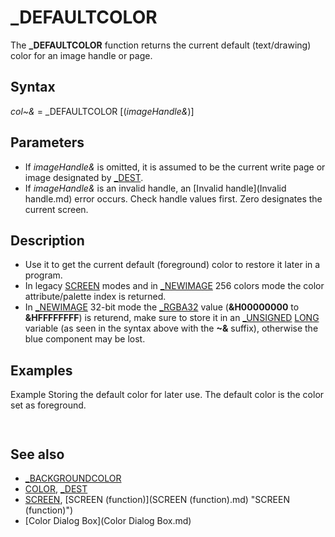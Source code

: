 # _DEFAULTCOLOR

The **_DEFAULTCOLOR** function returns the current default (text/drawing) color for an image handle or page.

  

## Syntax

*col~&* = _DEFAULTCOLOR [(*imageHandle&*)]
  

## Parameters

* If *imageHandle&* is omitted, it is assumed to be the current write page or image designated by [_DEST](_DEST.md).
* If *imageHandle&* is an invalid handle, an [Invalid handle](Invalid handle.md) error occurs. Check handle values first. Zero designates the current screen.

  

## Description

* Use it to get the current default (foreground) color to restore it later in a program.
* In legacy [SCREEN](SCREEN.md) modes and in [_NEWIMAGE](_NEWIMAGE.md) 256 colors mode the color attribute/palette index is returned.
* In [_NEWIMAGE](_NEWIMAGE.md) 32-bit mode the [_RGBA32](_RGBA32.md) value (**&H00000000** to **&HFFFFFFFF**) is returend, make sure to store it in an [_UNSIGNED](_UNSIGNED.md) [LONG](LONG.md) variable (as seen in the syntax above with the **~&** suffix), otherwise the blue component may be lost.

  

## Examples

Example
Storing the default color for later use. The default color is the color set as foreground.

``` [SCREEN](SCREEN.md) 0 [COLOR](COLOR.md) 4, 7 'set color 4 as foreground, color 7 as background [CLS](CLS.md) col~& = _DEFAULTCOLOR [PRINT](PRINT.md) col~&  
```

``` 4  
```

  

## See also

* [_BACKGROUNDCOLOR](_BACKGROUNDCOLOR.md)
* [COLOR](COLOR.md), [_DEST](_DEST.md)
* [SCREEN](SCREEN.md), [SCREEN (function)](SCREEN (function).md) "SCREEN (function)")
* [Color Dialog Box](Color Dialog Box.md)

  
